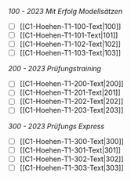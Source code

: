 *100 - 2023 Mit Erfolg Modellsätzen*
- [ ] [[C1-Hoehen-T1-100-Text|100]]
- [ ] [[C1-Hoehen-T1-101-Text|101]]
- [ ] [[C1-Hoehen-T1-102-Text|102]]
- [ ] [[C1-Hoehen-T1-103-Text|103]]

*200 - 2023 Prüfungstraining*
- [ ] [[C1-Hoehen-T1-200-Text|200]]
- [ ] [[C1-Hoehen-T1-201-Text|201]]
- [ ] [[C1-Hoehen-T1-202-Text|202]]
- [ ] [[C1-Hoehen-T1-203-Text|203]]

*300 - 2023 Prüfungs Express*
- [ ] [[C1-Hoehen-T1-300-Text|300]]
- [ ] [[C1-Hoehen-T1-301-Text|301]]
- [ ] [[C1-Hoehen-T1-302-Text|302]]
- [ ] [[C1-Hoehen-T1-303-Text|303]]
